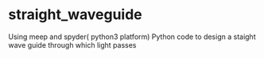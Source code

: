# straight_waveguide
Using meep and spyder( python3 platform)
Python code to design a staight wave guide through which light passes
